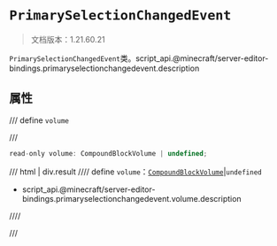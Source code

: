 # `PrimarySelectionChangedEvent`

> 文档版本：1.21.60.21

`PrimarySelectionChangedEvent`类。script_api.@minecraft/server-editor-bindings.primaryselectionchangedevent.description

## 属性

/// define
`volume`


///

```js
read-only volume: CompoundBlockVolume | undefined;
```

/// html | div.result
//// define
`volume`：[`CompoundBlockVolume`](../../server/beta/compoundblockvolume.md)|`undefined`

- script_api.@minecraft/server-editor-bindings.primaryselectionchangedevent.volume.description


////

///

